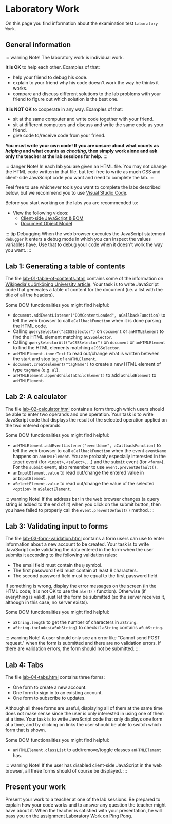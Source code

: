 # Laboratory Work
On this page you find information about the examination test `Laboratory Work`.

## General information
<CompactInfo :infoPieces='{
    "Number of credits": "1",
    "Grades": ["Fail", "Pass"],
    "How to work": "Individually",
    "Goal": "To learn how to use client-side JavaScript.",
    "Instructions": "Complete and present your solutions to the labs on this page to a teacher at a lab session. Each lab is about improving the user experience on a webpage using client-side JavaScript.",
    "Re-examination": "Special lab session at the re-exam period in June and in August (contact the course manager for more specific details).",
    "Help": "Ask the teacher for help at the lab sessions."
}'>
</CompactInfo>

::: warning Note!
The laboratory work is individual work.

**It is OK** to help each other. Examples of that:

* help your friend to debug his code.
* explain to your friend why his code doesn't work the way he thinks it works.
* compare and discuss different solutions to the lab problems with your friend to figure out which solution is the best one.

**It is NOT OK** to cooperate in any way. Examples of that:

* sit at the same computer and write code together with your friend.
* sit at different computers and discuss and write the same code as your friend.
* give code to/receive code from your friend.

**You must write your own code! If you are unsure about what counts as *helping* and what counts as *cheating*, then simply work alone and ask only the teacher at the lab sessions for help.**
:::

::: danger Note!
In each lab you are given an HTML file. You may not change the HTML code written in that file, but feel free to write as much CSS and client-side JavaScript code you want and need to complete the lab.
:::

Feel free to use whichever tools you want to complete the labs described below, but we recommend you to use [Visual Studio Code](https://code.visualstudio.com/).

Before you start working on the labs you are recommended to:

* View the following videos:
    * [Client-side JavaScript & BOM](../../lectures/client-side-javascript-and-bom/)
    * [Document Object Model](../../lectures/document-object-model/)

::: tip Debugging
When the web browser executes the JavaScript statement `debugger` it enters a debug mode in which you can inspect the values variables have. Use that to debug your code when it doesn't work the way you want.
:::

## Lab 1: Generating a table of contents
The file <a href="static-files/lab-01-table-of-contents.html" target="_blank">lab-01-table-of-contents.html</a> contains some of the information on [Wikipedia's Jönköping University article](https://en.wikipedia.org/wiki/J%C3%B6nk%C3%B6ping_University). Your task is to write JavaScript code that generates a table of content for the document (i.e. a list with the title of all the headers).

Some DOM functionalities you might find helpful:

* `document.addEventListener("DOMContentLoaded", aCallbackFunction)` to tell the web browser to call `aCallbackFunction` when it is done parsing the HTML code.
* Calling `querySelector("aCSSSelector")` on `document` or `anHTMLElement` to find the HTML element matching `aCSSSelector`.
* Calling `querySelectorAll("aCSSSelector")` on `document` or `anHTMLElement` to find the HTML elements matching `aCSSSelector`.
* `anHTMLElement.innerText` to read out/change what is written between the start and stop tag of `anHTMLElement`.
* `document.createElement("tagName")` to create a new HTML element of type `tagName` (e.g. `ul`).
* `anHTMLElement.appendChild(aChildElement)` to add `aChildElement` to `anHTMLElement`.

## Lab 2: A calculator
The file <a href="static-files/lab-02-calculator.html" target="_blank">lab-02-calculator.html</a> contains a form through which users should be able to enter two operands and one operation. Your task is to write JavaScript code that displays the result of the selected operation applied on the two entered operands.

Some DOM functionalities you might find helpful:

* `anHTMLElement.addEventListener("eventName", aCallbackFunction)` to tell the web browser to call `aCallbackFunction` when the event `eventName` happens on `anHTMLElement`. You are probably especially interested in the `input` event (for `<input>`, `<select>`, ...) and the `submit` event (for `<form>`). For the `submit` event, also remember to use `event.preventDefault()`.
* `anInputElement.value` to read out/change the entered value in `anInputElement`.
* `aSelectElement.value` to read out/change the value of the selected `<option>` in `aSelectElement`.

::: warning Note!
If the address bar in the web browser changes (a query string is added to the end of it) when you click on the submit button, then you have failed to properly call the `event.preventDefault()` method.
:::

## Lab 3: Validating input to forms
The file <a href="static-files/lab-03-form-validation.html" target="_blank">lab-03-form-validation.html</a> contains a form users can use to enter information about a new account to be created. Your task is to write JavaScript code validating the data entered in the form when the user submits it according to the following validation rules:

* The email field must contain the `@` symbol.
* The first password field must contain at least 8 characters.
* The second password field must be equal to the first password field.

If something is wrong, display the error messages on the screen (in the HTML code; it is not OK to use the `alert()` function). Otherwise (if everything is valid), just let the form be submitted (so the server receives it, although in this case, no server exists).

Some DOM functionalities you might find helpful:

* `aString.length` to get the number of characters in `aString`.
* `aString.includes(aSubString)` to check if `aString` contains `aSubString`.

::: warning Note!
A user should only see an error like "Cannot send POST request." when the form is submitted and there are no validation errors. If there are validation errors, the form should not be submitted.
:::

## Lab 4: Tabs
The file <a href="static-files/lab-04-tabs.html" target="_blank">lab-04-tabs.html</a> contains three forms:

* One form to create a new account.
* One form to sign in to an existing account.
* One form to subscribe to updates.

Although all three forms are useful, displaying all of them at the same time does not make sense since the user is only interested in using one of them at a time. Your task is to write JavaScript code that only displays one form at a time, and by clicking on links the user should be able to switch which form that is shown.

Some DOM functionalities you might find helpful:

* `anHTMLElement.classList` to add/remove/toggle classes `anHTMLElement` has.

::: warning Note!
If the user has disabled client-side JavaScript in the web browser, all three forms should of course be displayed.
:::

## Present your work
Present your work to a teacher at one of the lab sessions. Be prepared to explain how your code works and to answer any question the teacher might have about it. When the teacher is satisfied with your presentation, he will pass you on [the assignment Laboratory Work on Ping Pong](https://pingpong.hj.se/courseId/22061/content.do?id=17126494).